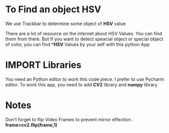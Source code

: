 # To Find an object HSV 

We use Trackbar to determine some object of **HSV** value

There are a lot of resource on the internet about HSV Values. You can find them from there. But If you want to detect speacial object or special object of color,
you can find ***HSV** Values by your self with this python App

# IMPORT Libraries

You need an Python editor to work this code piece.  I prefer to use  Pycharm editor. To work this app, you need to add **CV2** library and **numpy** library

# Notes

Don't forget to flip Video Frames to prevent mirror effection .  **frame=cv2.flip(frame,1)** 
